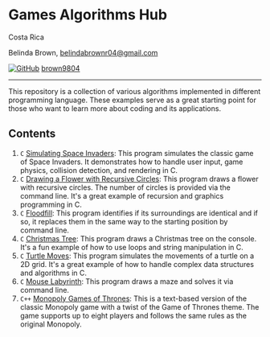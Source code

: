 # Games Algorithms Hub

Costa Rica

Belinda Brown, belindabrownr04@gmail.com

[![GitHub](https://img.shields.io/badge/--181717?logo=github&logoColor=ffffff)](https://github.com/)
[brown9804](https://github.com/brown9804)

----------

This repository is a collection of various algorithms implemented in different programming language. These examples serve as a great starting point for those who want to learn more about coding and its applications.

## Contents

1. `C` [Simulating Space Invaders](./1_SpaceInvaders/README.md): This program simulates the classic game of Space Invaders. It demonstrates how to handle user input, game physics, collision detection, and rendering in C.
2. `C` [Drawing a Flower with Recursive Circles](./2_CircleFlowers/README.md): This program draws a flower with recursive circles. The number of circles is provided via the command line. It's a great example of recursion and graphics programming in C.
3. `C` [Floodfill](./3_Floodfill/README.md): This program identifies if its surroundings are identical and if so, it replaces them in the same way to the starting position by command line.
4. `C` [Christmas Tree](./4_ChristmasTree/README.md): This program draws a Christmas tree on the console. It's a fun example of how to use loops and string manipulation in C.
5. `C` [Turtle Moves](./5_TurtlesMoves/README.md): This program simulates the movements of a turtle on a 2D grid. It's a great example of how to handle complex data structures and algorithms in C.
6. `C` [Mouse Labyrinth](./6_MouseLabyrinth/README.md): This program draws a maze and solves it via command line.
7. `C++` [Monopoly Games of Thrones](./7_MonopolyGOT/README.md): This is a text-based version of the classic Monopoly game with a twist of the Game of Thrones theme. The game supports up to eight players and follows the same rules as the original Monopoly.
